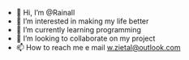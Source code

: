 - 👋 Hi, I’m @Rainall
- 👀 I’m interested in making my life better
- 🌱 I’m currently learning programming
- 💞️ I’m looking to collaborate on my project
- 📫 How to reach me e mail w.zietal@outlook.com

